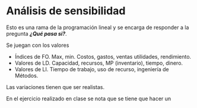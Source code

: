 # Análisis de sensibilidad
Esto es una rama de la programación lineal y se encarga de responder a la pregunta ***¿Qué pasa si?***.

Se juegan con los valores
- Índices de FO. Max, min. Costos, gastos, ventas utilidades, rendimiento.
- Valores de LD. Capacidad, recursos, MP (inventario), tiempo, dinero.
- Valores de LI. Tiempo de trabajo, uso de recurso, ingeniería de Métodos.

Las variaciones tienen que ser realistas.

En el ejercicio realizado en clase se nota que se tiene que hacer un 